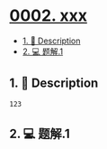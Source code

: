 # [0002. xxx](https://github.com/Tdahuyou/TNotes.leetcode/tree/main/notes/0002.%20xxx)

<!-- region:toc -->

- [1. 📝 Description](#1--description)
- [2. 💻 题解.1](#2--题解1)

<!-- endregion:toc -->

## 1. 📝 Description

```
123
```

## 2. 💻 题解.1
